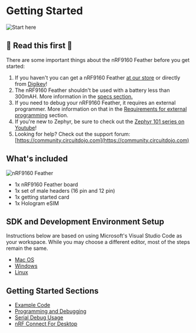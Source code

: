 # Getting Started

![Start here](/img/start-here.png)

## 🚨 Read this first 🚨

There are some important things about the nRF9160 Feather before you get started:

1. If you haven't you can get a nRF9160 Feather [at our store](https://www.circuitdojo.com/products/nrf9160-feather) or directly from [Digikey](https://www.digikey.com/en/products/detail/circuit-dojo/PASSY-NRF9160-FEATHER/13668137)!
1. The nRF9160 Feather shouldn't be used with a battery less than 300mAH. More information in the [specs section.](./nrf9160-specs.md)
1. If you need to debug your nRF9160 Feather, it requires an external programmer. More information on that in the [Requirements for external programming](nrf9160-programming-and-debugging.md#requirements-for-external-programming) section.
1. If you're new to Zephyr, be sure to check out the [Zephyr 101 series on Youtube](https://www.youtube.com/playlist?list=PLJKv3qSDEE-lYuq5hMpJ_sSHQcuhO1S-P)!
1. Looking for help? Check out the support forum: [https://community.circuitdojo.com](https://community.circuitdojo.com)

## What's included

![nRF9160 Feather](/img/nrf9160-feather-v4-nobg.jpg)

- 1x nRF9160 Feather board
- 1x set of male headers (16 pin and 12 pin)
- 1x getting started card
- 1x Hologram eSIM

## SDK and Development Environment Setup

Instructions below are based on using Microsoft's Visual Studio Code as your workspace. While you may choose a different editor, most of the steps remain the same.

- [Mac OS](nrf9160-sdk-setup-mac.md)
- [Windows](nrf9160-sdk-setup-windows.md)
- [Linux](nrf9160-sdk-setup-linux.md)

## Getting Started Sections

- [Example Code](nrf9160-example-code.md)
- [Programming and Debugging](nrf9160-programming-and-debugging.md)
- [Serial Debug Usage](nrf9160-serial-usage.md)
- [nRF Connect For Desktop](nrf9160-nrf-connect-desktop.md)
